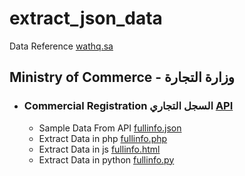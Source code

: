 # extract_json_data


Data Reference [wathq.sa](https://developer.wathq.sa)


## Ministry of Commerce - وزارة التجارة

   - ### Commercial Registration السجل التجاري [API](https://developer.wathq.sa/ar/api/16)

     * Sample Data From API [fullinfo.json](commercialregistration/fullinfo.json)
     * Extract Data in php [fullinfo.php](commercialregistration/fullinfo.php)
     * Extract Data in js [fullinfo.html](commercialregistration/fullinfo.html)
     * Extract Data in python [fullinfo.py](commercialregistration/fullinfo.py)

     
